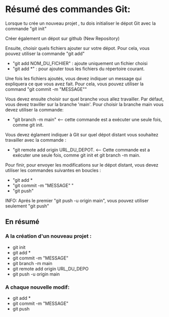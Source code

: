 # Résumé des commandes Git:

Lorsque tu crée un nouveau projet , tu dois initialiser le dépot Git avec la commande "git init"

Créer également un dépot sur github (New Repository)

Ensuite, choisir quels fichiers ajouter sur votre dépot. Pour cela, vous pouvez utiliser la commande "git add"

 * "git add NOM_DU_FICHIER" : ajoute uniquement un fichier choisi
 * "git add *" : pour ajouter tous les fichiers du répertoire courant.

Une fois les fichiers ajoutés, vous devez indiquer un message qui expliquera ce que vous avez fait. Pour cela, vous pouvez utiliser la command "git commit -m "MESSAGE""

Vous devez ensuite choisir sur quel branche vous allez travailler. Par défaut, vous devez traviller sur la branche 'main'. Pour choisir la branche main vous devez utiliser la commande:
  * "git branch -m main" <-- cette commande est a exécuter une seule fois, comme git init.

Vous devez églament indiquer à Git sur quel dépot distant vous souhaitez travailler avec la commande :
  * "git remote add origin URL_DU_DEPOT. <-- Cette commande est a exécuter une seule fois, comme git init et git branch -m main.

Pour finir, pour envoyer les modifications sur le dépot distant, vous devez utiliser les commandes suivantes en boucles :
 * "git add *
 * "git commit -m "MESSAGE" "
 * "git push"

INFO: Aprés le premier "git push -u origin main", vous pouvez utiliser seulement "git push"

## En résumé
### A la création d'un nouveau projet :

* git init 
* git add * 
* git commit -m "MESSAGE"
* git branch -m main
* git remote add origin URL_DU_DEPO
* git push -u origin main

### A chaque nouvelle modif: 
* git add *
* git commit -m "MESSAGE"
* git push